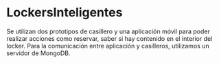 # LockersInteligentes
Se utilizan dos prototipos de casillero y una aplicación móvil para poder realizar acciones como reservar, saber si hay contenido en el interior del locker. Para la comunicación entre aplicación y casilleros, utilizamos un servidor de MongoDB.
